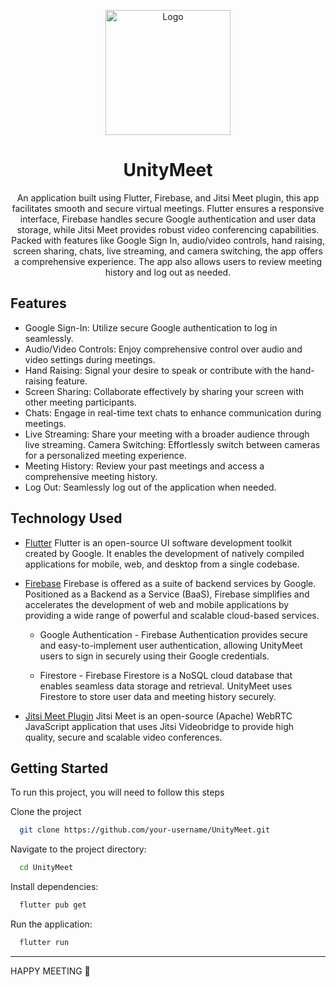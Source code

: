<p align='center'><img src="https://github.com/IshitaPathak/UnityMeet/assets/75848598/69bd75f0-da3e-410c-b87e-982a646faeea" alt="Logo" width="200"  /></p>
<h1 align='center'>  UnityMeet</h1>
<p align='center'>
An application built using Flutter, Firebase, and Jitsi Meet plugin, this app facilitates smooth and secure virtual meetings. Flutter ensures a responsive interface, Firebase handles secure Google authentication
and user data storage, while Jitsi Meet provides robust video conferencing capabilities. Packed with
features like Google Sign In, audio/video controls, hand raising, screen sharing, chats, live streaming, and
camera switching, the app offers a comprehensive experience. The app also allows users to review
meeting history and log out as needed.</strong>
</p>

## Features

- Google Sign-In: Utilize secure Google authentication to log in seamlessly.
- Audio/Video Controls: Enjoy comprehensive control over audio and video settings during meetings.
- Hand Raising: Signal your desire to speak or contribute with the hand-raising feature.
- Screen Sharing: Collaborate effectively by sharing your screen with other meeting participants.
- Chats: Engage in real-time text chats to enhance communication during meetings.
- Live Streaming: Share your meeting with a broader audience through live streaming.
Camera Switching: Effortlessly switch between cameras for a personalized meeting experience.
- Meeting History: Review your past meetings and access a comprehensive meeting history.
- Log Out: Seamlessly log out of the application when needed.


## Technology Used
- [Flutter](https://docs.flutter.dev/) Flutter is an open-source UI software development toolkit created by Google. It enables the development of natively compiled applications for mobile, web, and desktop from a single codebase.
- [Firebase](https://firebase.google.com/) Firebase is  offered as a suite of backend services by Google. Positioned as a Backend as a Service (BaaS), Firebase simplifies and accelerates the development of web and mobile applications by providing a wide range of powerful and scalable cloud-based services. 
   - Google Authentication -
Firebase Authentication provides secure and easy-to-implement user authentication, allowing UnityMeet users to sign in securely using their Google credentials.

   - Firestore - 
Firebase Firestore is a NoSQL cloud database that enables seamless data storage and retrieval. UnityMeet uses Firestore to store user data and meeting history securely.

- [Jitsi Meet Plugin](https://pub.dev/packages/jitsi_meet_wrapper) Jitsi Meet is an open-source (Apache) WebRTC JavaScript application that uses Jitsi Videobridge to provide high quality, secure and scalable video conferences.
  
## Getting Started
To run this project, you will need to follow this steps

Clone the project

```bash
  git clone https://github.com/your-username/UnityMeet.git

```

Navigate to the project directory:

```bash
  cd UnityMeet
```

Install dependencies:

```bash
  flutter pub get
```

Run the application:

```bash
  flutter run
```

------
HAPPY MEETING 🤝
